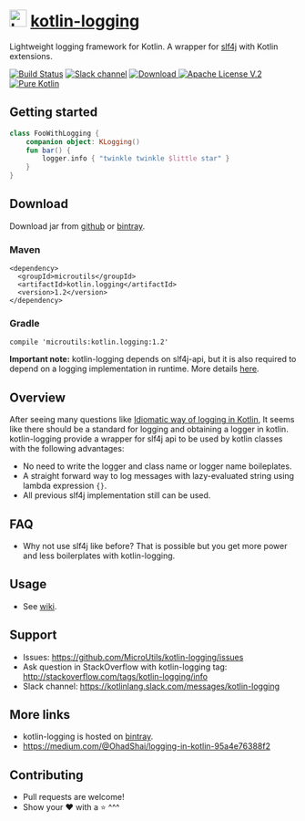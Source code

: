 # <img height="30" width="30" alt="kotlin-logging" src="https://raw.githubusercontent.com/MicroUtils/kotlin-logging/master/images/kotlin-logging.png"> [kotlin-logging](https://github.com/MicroUtils/kotlin-logging)

Lightweight logging framework for Kotlin.
A wrapper for [slf4j](http://www.slf4j.org/) with Kotlin extensions.

[![Build Status](https://travis-ci.org/MicroUtils/kotlin-logging.png?branch=master)](https://travis-ci.org/MicroUtils/kotlin-logging)
[![Slack channel](https://img.shields.io/badge/Chat-Slack-blue.svg)](https://kotlinlang.slack.com/messages/kotlin-logging/)
[ ![Download](https://api.bintray.com/packages/microutils/kotlin.logging/kotlin-logging/images/download.svg) ](https://bintray.com/microutils/kotlin.logging/kotlin-logging/_latestVersion)
[![Apache License V.2](https://img.shields.io/badge/license-Apache%20V.2-blue.svg)](https://github.com/MicroUtils/kotlin-logging/blob/master/LICENSE)
[![Pure Kotlin](https://img.shields.io/badge/100%25-kotlin-blue.svg)](https://kotlinlang.org/)

## Getting started
 
```Kotlin
class FooWithLogging {
    companion object: KLogging()
    fun bar() {
        logger.info { "twinkle twinkle $little star" }
    }
}
```

## Download

Download jar from [github](https://github.com/MicroUtils/kotlin-logging/releases/latest) or [bintray](https://dl.bintray.com/microutils/kotlin.logging/microutils/kotlin.logging/).

### Maven
```
<dependency>
  <groupId>microutils</groupId>
  <artifactId>kotlin.logging</artifactId>
  <version>1.2</version>
</dependency>
```
### Gradle
```
compile 'microutils:kotlin.logging:1.2'
```

**Important note:** kotlin-logging depends on slf4j-api, but it is also required to depend on a logging implementation in runtime. More details [here](http://saltnlight5.blogspot.co.il/2013/08/how-to-configure-slf4j-with-different.html).

## Overview

After seeing many questions like [Idiomatic way of logging in Kotlin](http://stackoverflow.com/questions/34416869/idiomatic-way-of-logging-in-kotlin), It seems like there should be a standard for logging and obtaining a logger in kotlin. kotlin-logging provide a wrapper for slf4j api to be used by kotlin classes with the following advantages:
  - No need to write the logger and class name or logger name boileplates.
  - A straight forward way to log messages with lazy-evaluated string using lambda expression `{}`.
  - All previous slf4j implementation still can be used.

## FAQ

- Why not use slf4j like before? That is possible but you get more power and less boilerplates with kotlin-logging.

## Usage

- See [wiki](https://github.com/MicroUtils/kotlin-logging/wiki).

## Support

- Issues: https://github.com/MicroUtils/kotlin-logging/issues
- Ask question in StackOverflow with kotlin-logging tag: http://stackoverflow.com/tags/kotlin-logging/info
- Slack channel: https://kotlinlang.slack.com/messages/kotlin-logging

## More links

- kotlin-logging is hosted on [bintray](https://bintray.com/microutils/kotlin.logging/kotlin-logging/view).
- https://medium.com/@OhadShai/logging-in-kotlin-95a4e76388f2

## Contributing

- Pull requests are welcome!
- Show your :heart: with a :star: ^^^

